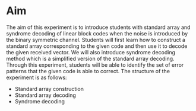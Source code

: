 
# Aim

The aim of this experiment is to introduce students with standard array and syndrome decoding of linear block codes when the noise is introduced by the binary symmetric channel. Students will first learn how to construct a standard array corresponding to the given code and then use it to decode the given received vector. We will also introduce syndrome 
decoding method which is a simplified version of the standard array decoding. Through this experiment, students will be able to identify the set of error patterns that the given 
code is able to correct. The structure of the experiment is as follows:

- Standard array construction
- Standard array decoding
- Syndrome decoding





